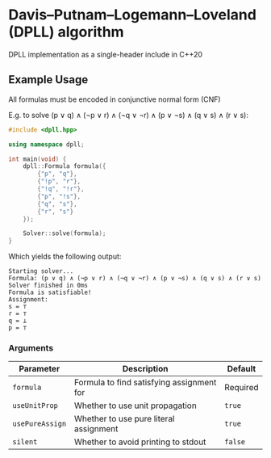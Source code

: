 # Davis–Putnam–Logemann–Loveland (DPLL) algorithm
DPLL implementation as a single-header include in C++20

## Example Usage
All formulas must be encoded in conjunctive normal form (CNF)

E.g. to solve (p ∨ q) ∧ (¬p ∨ r) ∧ (¬q ∨ ¬r) ∧ (p ∨ ¬s) ∧ (q ∨ s) ∧ (r ∨ s):
```cpp
#include <dpll.hpp>

using namespace dpll;

int main(void) {
    dpll::Formula formula({
        {"p", "q"},     
        {"!p", "r"},    
        {"!q", "!r"},    
        {"p", "!s"},       
        {"q", "s"},       
        {"r", "s"}         
    });

    Solver::solve(formula);
}
```

Which yields the following output:
```
Starting solver...
Formula: (p ∨ q) ∧ (¬p ∨ r) ∧ (¬q ∨ ¬r) ∧ (p ∨ ¬s) ∧ (q ∨ s) ∧ (r ∨ s)
Solver finished in 0ms
Formula is satisfiable!
Assignment:
s = ⊤
r = ⊤
q = ⊥
p = ⊤
```

### Arguments
| Parameter | Description | Default |
|-----------|-------------|---------|
| `formula` | Formula to find satisfying assignment for | Required |
| `useUnitProp` | Whether to use unit propagation | `true` |
| `usePureAssign` | Whether to use pure literal assignment | `true` |
| `silent` | Whether to avoid printing to stdout | `false` |
